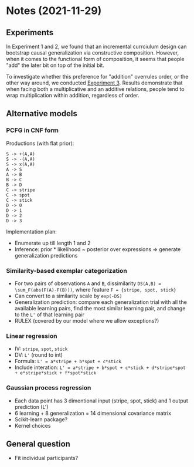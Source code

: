 
# Notes (2021-11-29)

## Experiments

In Experiment 1 and 2, we found that an incremental currciulum design can bootstrap causal generalization via constructive composition.
However, when it comes to the functional form of composition, it seems that people "add" the later bit on top of the initial bit.

To investigate whether this preference for "addition" overrules order, or the other way around, we conducted [Experiment 3](https://eco.ppls.ed.ac.uk/~s1941626/exp_3_analysis.html). Results demonstrate that when facing both a multiplicative and an additive relations, people tend to wrap multiplication within addition, regardless of order.

## Alternative models

### PCFG in CNF form

Productions (with flat prior):

```
S -> +(A,A)
S -> -(A,A)
S -> x(A,A)
A -> S
A -> B
B -> C
B -> D
C -> stripe
C -> spot
C -> stick
D -> 0
D -> 1
D -> 2
D -> 3
```

Implementation plan:

- Enumerate up till length 1 and 2
- Inference: prior * likelihood ~ posterior over expressions => generate generalization predictions

### Similarity-based exemplar categorization

- For two pairs of observations `A` and `B`, dissimilarity `DS(A,B) = \sum_F(abs(F(A)-F(B)))`, where feature `F = {stripe, spot, stick}`
- Can convert to a similarity scale by `exp(-DS)`
- Generalization prediction: compare each generalization trial with all the available learning pairs, find the most similar learning pair, and change to the `L'` of that learning pair
- RULEX (covered by our model where we allow exceptions?)

### Linear regression

- IV: `stripe`, `spot`, `stick`
- DV: `L'` (round to int)
- Formula: `L' = a*stripe + b*spot + c*stick`
- Include interation: `L' = a*stripe + b*spot + c*stick + d*stripe*spot + e*stripe*stick + f*spot*stick`

### Gaussian process regression

- Each data point has 3 dimentional input (stripe, spot, stick) and 1 output prediction (L')
- 6 learning + 8 generalization = 14 dimensional covariance matrix
- Scikit-learn package?
- Kernel choices

## General question

- Fit individual participants?
